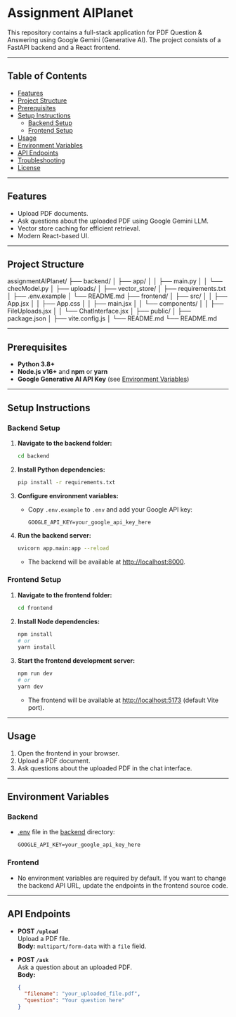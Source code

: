 # Assignment AIPlanet

This repository contains a full-stack application for PDF Question & Answering using Google Gemini (Generative AI). The project consists of a FastAPI backend and a React frontend.

---

## Table of Contents

- [Features](#features)
- [Project Structure](#project-structure)
- [Prerequisites](#prerequisites)
- [Setup Instructions](#setup-instructions)
  - [Backend Setup](#backend-setup)
  - [Frontend Setup](#frontend-setup)
- [Usage](#usage)
- [Environment Variables](#environment-variables)
- [API Endpoints](#api-endpoints)
- [Troubleshooting](#troubleshooting)
- [License](#license)

---

## Features

- Upload PDF documents.
- Ask questions about the uploaded PDF using Google Gemini LLM.
- Vector store caching for efficient retrieval.
- Modern React-based UI.

---

## Project Structure
assignmentAIPlanet/ 
├── backend/ 
│   ├── app/ 
│   │ ├── main.py
│   │ └── checModel.py 
│   ├── uploads/ 
│   ├── vector_store/ 
│   ├── requirements.txt 
│   ├── .env.example 
│   └── README.md 
├── frontend/ 
│   ├── src/ 
│   │ ├── App.jsx 
│   │ ├── App.css 
│   │ ├── main.jsx 
│   │ └── components/ 
│   │ ├── FileUploads.jsx 
│   │ └── ChatInterface.jsx 
│   ├── public/ 
│   ├── package.json 
│   ├── vite.config.js 
│   └── README.md 
└── README.md

---

## Prerequisites

- **Python 3.8+**
- **Node.js v16+** and **npm** or **yarn**
- **Google Generative AI API Key** (see [Environment Variables](#environment-variables))

---

## Setup Instructions

### Backend Setup

1. **Navigate to the backend folder:**
    ```bash
    cd backend
    ```

2. **Install Python dependencies:**
    ```bash
    pip install -r requirements.txt
    ```

3. **Configure environment variables:**
    - Copy `.env.example` to `.env` and add your Google API key:
      ```
      GOOGLE_API_KEY=your_google_api_key_here
      ```

4. **Run the backend server:**
    ```bash
    uvicorn app.main:app --reload
    ```
    - The backend will be available at [http://localhost:8000](http://localhost:8000).

### Frontend Setup

1. **Navigate to the frontend folder:**
    ```bash
    cd frontend
    ```

2. **Install Node dependencies:**
    ```bash
    npm install
    # or
    yarn install
    ```

3. **Start the frontend development server:**
    ```bash
    npm run dev
    # or
    yarn dev
    ```
    - The frontend will be available at [http://localhost:5173](http://localhost:5173) (default Vite port).

---

## Usage

1. Open the frontend in your browser.
2. Upload a PDF document.
3. Ask questions about the uploaded PDF in the chat interface.

---

## Environment Variables

### Backend

- [.env](http://_vscodecontentref_/14) file in the [backend](http://_vscodecontentref_/15) directory:
    ```
    GOOGLE_API_KEY=your_google_api_key_here
    ```

### Frontend

- No environment variables are required by default. If you want to change the backend API URL, update the endpoints in the frontend source code.

---

## API Endpoints

- **POST `/upload`**  
  Upload a PDF file.  
  **Body:** `multipart/form-data` with a `file` field.

- **POST `/ask`**  
  Ask a question about an uploaded PDF.  
  **Body:**  
  ```json
  {
    "filename": "your_uploaded_file.pdf",
    "question": "Your question here"
  }
  ```

